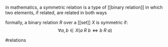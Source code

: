in mathematics, a symmetric relation is a type of [[binary relation]] in which two elements, if related, are related in both ways

formally, a binary relation $R$ over a [[set]] $X$ is symmetric if:
$$\forall a,b \in X (a \ R \ b \iff  b \ R\ a)$$

#relations 